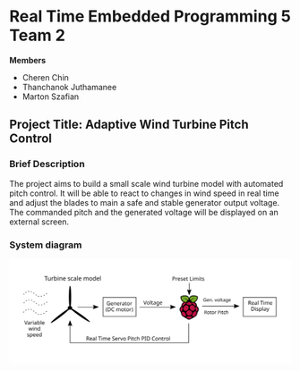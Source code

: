 # Real Time Embedded Programming 5 Team 2 
**Members**
  - Cheren Chin
  - Thanchanok Juthamanee
  - Marton Szafian

## Project Title: Adaptive Wind Turbine Pitch Control
### Brief Description
The project aims to build a small scale wind turbine model with automated pitch control. It will be able to react to changes in wind speed in real time and adjust the blades to main a safe and stable generator output voltage. The commanded pitch and the generated voltage will be displayed on an external screen.

### System diagram
![System Block Diagram](images/Initial_Pitch_System_block_diagram.svg)
